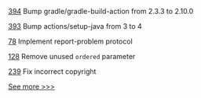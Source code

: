 
[394](https://github.com/hyperledger/iroha-java/pull/394) Bump gradle/gradle-build-action from 2.3.3 to 2.10.0

[393](https://github.com/hyperledger/iroha-java/pull/393) Bump actions/setup-java from 3 to 4

[78](https://github.com/hyperledger/aries-framework-swift/pull/78) Implement report-problem protocol

[128](https://github.com/hyperledger-labs/yui-relayer/pull/128) Remove unused `ordered` parameter

[239](https://github.com/hyperledger-labs/yui-ibc-solidity/pull/239) Fix incorrect copyright


[See more >>>](https://start-here.hyperledger.org/pull-requests)
